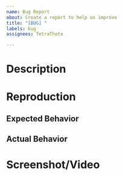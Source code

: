 ```yaml
---
name: Bug Report
about: Create a report to help us improve
title: "[BUG] "
labels: bug
assignees: TetraTheta

---
```


# Description
<!-- Please describe the bug you've experienced as detailed as possible -->

# Reproduction
<!-- Describe how to reproduce the problem -->

## Expected Behavior
<!-- A clear and concise description of what you expected to happen  -->

## Actual Behavior
<!-- A clear and concise description of what have happened instead  -->

# Screenshot/Video
<!-- Optional screenshot or video to help the author to diagnose the problem  -->
